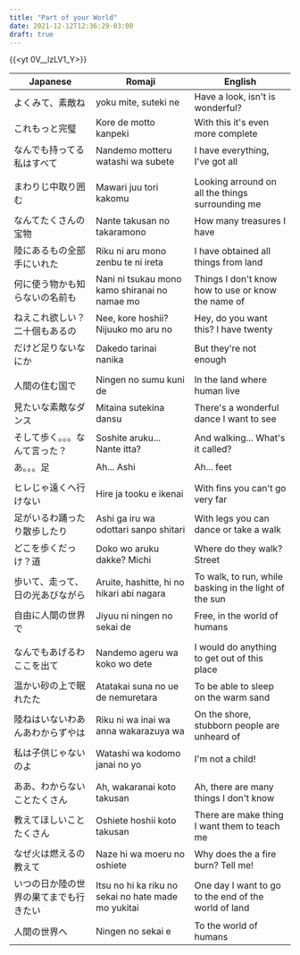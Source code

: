 ```yaml
---
title: "Part of your World"
date: 2021-12-12T12:36:29-03:00
draft: true
---
```

{{<yt 0V__lzLV1_Y>}}

| Japanese                               | Romaji                                              | English                                                |
|----------------------------------------|-----------------------------------------------------|--------------------------------------------------------|
| よくみて、素敵ね                       | yoku mite, suteki ne                                | Have a look, isn't is wonderful?                       |
| これもっと完璧                         | Kore de motto kanpeki                               | With this it's even more complete                      |
| なんでも持ってる私はすべて             | Nandemo motteru watashi wa subete                   | I have everything, I've got all                        |
|                                        |                                                     |                                                        |
| まわりじ中取り囲む                     | Mawari juu tori kakomu                              | Looking arround on all the things surrounding me       |
| なんてたくさんの宝物                   | Nante takusan no takaramono                         | How many treasures I have                              |
| 陸にあるもの全部手にいれた             | Riku ni aru mono zenbu te ni ireta                  | I have obtained all things from land                   |
| 何に使う物かも知らないの名前も         | Nani ni tsukau mono kamo shiranai no namae mo       | Things I don't know how to use or know the name of     |
| ねえこれ欲しい？二十個もあるの         | Nee, kore hoshii? Nijuuko mo aru no                 | Hey, do you want this? I have twenty                   |
| だけど足りないなにか                   | Dakedo tarinai nanika                               | But they're not enough                                 |
|                                        |                                                     |                                                        |
| 人間の住む国で                         | Ningen no sumu kuni de                              | In the land where human live                           |
| 見たいな素敵なダンス                   | Mitaina sutekina dansu                              | There's a wonderful dance I want to see                |
| そして歩く。。。なんて言った？         | Soshite aruku... Nante itta?                        | And walking... What's it called?                       |
| あ。。。足                             | Ah... Ashi                                          | Ah... feet                                             |
|                                        |                                                     |                                                        |
| ヒレじゃ遠くへ行けない                 | Hire ja tooku e ikenai                              | With fins you can't go very far                        |
| 足がいるわ踊ったり散歩したり           | Ashi ga iru wa odottari sanpo shitari               | With legs you can dance or take a walk                 |
| どこを歩くだっけ？道                   | Doko wo aruku dakke? Michi                          | Where do they walk? Street                             |
| 歩いて、走って、日の光あびながら       | Aruite, hashitte, hi no hikari abi nagara           | To walk, to run, while basking in the light of the sun |
| 自由に人間の世界で                     | Jiyuu ni ningen no sekai de                         | Free, in the world of  humans                          |
|                                        |                                                     |                                                        |
| なんでもあげるわここを出て             | Nandemo ageru wa koko wo dete                       | I would do anything to get out of this place           |
| 温かい砂の上で眠れたた                 | Atatakai suna no ue de nemuretara                   | To be able to sleep on the warm sand                   |
| 陸ねはいないわあんあわからずやは       | Riku ni wa inai wa anna wakarazuya wa               | On the shore, stubborn people are unheard of           |
| 私は子供じゃないのよ                   | Watashi wa kodomo janai no yo                       | I'm not a child!                                       |
|                                        |                                                     |                                                        |
| ああ、わからないことたくさん           | Ah, wakaranai koto takusan                          | Ah, there are many things I don't know                 |
| 教えてほしいことたくさん               | Oshiete hoshii koto takusan                         | There are make thing I want them to teach me           |
| なぜ火は燃えるの教えて                 | Naze hi wa moeru no oshiete                         | Why does the a fire burn? Tell me!                     |
| いつの日か陸の世界の果てまでも行きたい | Itsu no hi ka riku no sekai no hate made mo yukitai | One day I want to go to the end of the world of land   |
| 人間の世界へ                           | Ningen no sekai e                                   | To the world of humans                                 |
